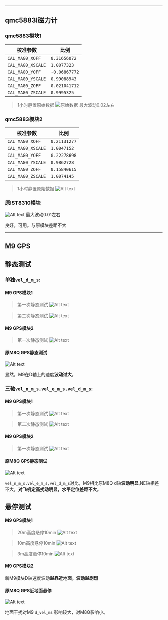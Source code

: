 ****
## qmc5883l磁力计

### qmc5883模块1
校准参数 | 比例
-|-
`CAL_MAG0_XOFF` | `0.31656072` |
`CAL_MAG0_XSCALE` | `1.0077323` |
`CAL_MAG0_YOFF` | `-0.06867772` |
`CAL_MAG0_YSCALE` | `0.99088943` |
`CAL_MAG0_ZOFF` | `0.021041712` |
`CAL_MAG0_ZSCALE` | `0.9995325` |

>1小时静置原始数据
![原始数据](./582c3e4b-6acb-459c-8b54-72f70e78464b.png)
最大波动0.02左右

### qmc5883模块2
校准参数 | 比例
-|-
`CAL_MAG0_XOFF`|	`0.21131277`
`CAL_MAG0_XSCALE`	|`1.0047152`
`CAL_MAG0_YOFF`|	`0.22278698`
`CAL_MAG0_YSCALE`|	`0.9862728`
`CAL_MAG0_ZOFF`|	`0.15840615`
`CAL_MAG0_ZSCALE`|	`1.0074145`

>1小时静置原始数据
![Alt text](./image-15.png)

### 原IST8310模块
![Alt text](./image-10.png)
最大波动0.01左右

良好，可用。与原模块差距不大
****
## M9 GPS

## 静态测试

### **单独`vel_d_m_s`:**

#### M9 GPS模块1
>第一次静态测试
![Alt text](./image.png)

>第二次静态测试
![Alt text](./image-3.png)

#### M9 GPS模块2
>第一次静态测试
![Alt text](./image-13.png)

#### **原M8Q GPS**静态测试

![Alt text](./image-5.png)

显然，M9在D轴上的速度**波动过大**。

### **三轴`vel_n_m_s,vel_e_m_s,vel_d_m_s`:**

#### M9 GPS模块1
>第一次静态测试
![Alt text](./image-1.png)

>第二次静态测试
![Alt text](./image-2.png)

#### M9 GPS模块2
>第一次静态测试
![Alt text](./image-14.png)

#### **原M8Q GPS**静态测试
![Alt text](./image-6.png)

`vel_n_m_s,vel_e_m_s,vel_d_m_s`对比，M9相比原M8Q
d轴**波动明显**,NE轴相差不大，**对飞机定高扰动明显，水平定位差距不大**。

## 悬停测试

#### M9 GPS模块1

>20m高度悬停10min
![Alt text](./image-8.png)

>10m高度悬停10min
![Alt text](./image-7.png)

>3m高度悬停10min
![Alt text](./image-11.png)

#### M9 GPS模块2

新M9模块D轴速度波动**越靠近地面，波动越剧烈**

#### **原M8Q GPS**近地面悬停
![Alt text](./image-9.png)

地面干扰对M9 `d_vel_ms` 影响较大，对M8Q影响小。
